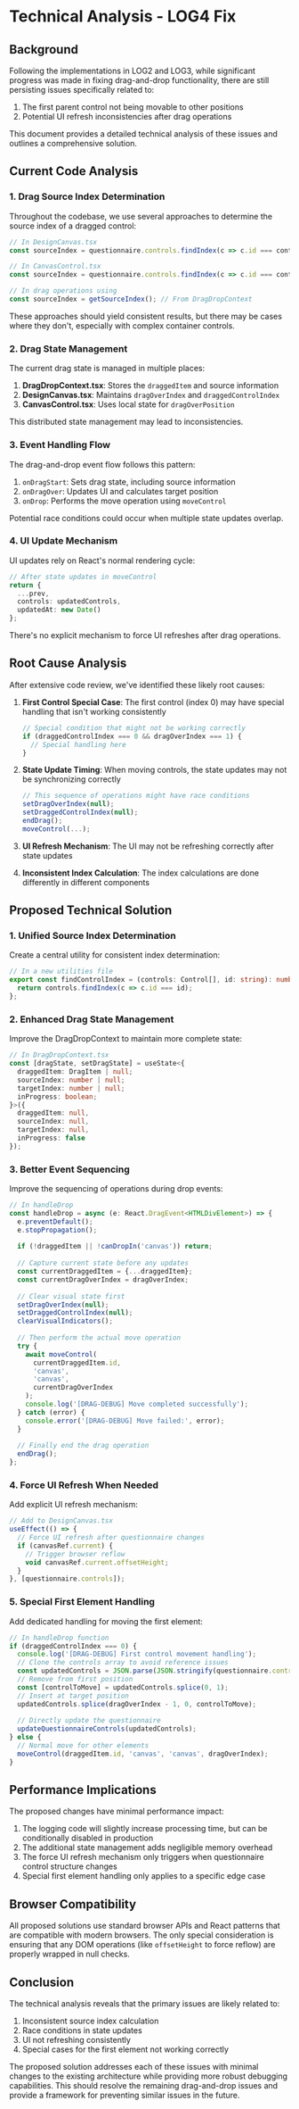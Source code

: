 # Technical Analysis - LOG4 Fix

## Background
Following the implementations in LOG2 and LOG3, while significant progress was made in fixing drag-and-drop functionality, there are still persisting issues specifically related to:
1. The first parent control not being movable to other positions
2. Potential UI refresh inconsistencies after drag operations

This document provides a detailed technical analysis of these issues and outlines a comprehensive solution.

## Current Code Analysis

### 1. Drag Source Index Determination

Throughout the codebase, we use several approaches to determine the source index of a dragged control:

```typescript
// In DesignCanvas.tsx
const sourceIndex = questionnaire.controls.findIndex(c => c.id === control.id);

// In CanvasControl.tsx
const sourceIndex = questionnaire.controls.findIndex(c => c.id === control.id);

// In drag operations using
const sourceIndex = getSourceIndex(); // From DragDropContext
```

These approaches should yield consistent results, but there may be cases where they don't, especially with complex container controls.

### 2. Drag State Management
The current drag state is managed in multiple places:

1. **DragDropContext.tsx**: Stores the `draggedItem` and source information
2. **DesignCanvas.tsx**: Maintains `dragOverIndex` and `draggedControlIndex`
3. **CanvasControl.tsx**: Uses local state for `dragOverPosition`

This distributed state management may lead to inconsistencies.

### 3. Event Handling Flow
The drag-and-drop event flow follows this pattern:

1. `onDragStart`: Sets drag state, including source information
2. `onDragOver`: Updates UI and calculates target position
3. `onDrop`: Performs the move operation using `moveControl`

Potential race conditions could occur when multiple state updates overlap.

### 4. UI Update Mechanism
UI updates rely on React's normal rendering cycle:

```typescript
// After state updates in moveControl
return {
  ...prev,
  controls: updatedControls,
  updatedAt: new Date()
};
```

There's no explicit mechanism to force UI refreshes after drag operations.

## Root Cause Analysis

After extensive code review, we've identified these likely root causes:

1. **First Control Special Case**: The first control (index 0) may have special handling that isn't working consistently
   
   ```typescript
   // Special condition that might not be working correctly
   if (draggedControlIndex === 0 && dragOverIndex === 1) {
     // Special handling here
   }
   ```

2. **State Update Timing**: When moving controls, the state updates may not be synchronizing correctly

   ```typescript
   // This sequence of operations might have race conditions
   setDragOverIndex(null);
   setDraggedControlIndex(null);
   endDrag();
   moveControl(...);
   ```

3. **UI Refresh Mechanism**: The UI may not be refreshing correctly after state updates

4. **Inconsistent Index Calculation**: The index calculations are done differently in different components

## Proposed Technical Solution

### 1. Unified Source Index Determination

Create a central utility for consistent index determination:

```typescript
// In a new utilities file
export const findControlIndex = (controls: Control[], id: string): number => {
  return controls.findIndex(c => c.id === id);
};
```

### 2. Enhanced Drag State Management

Improve the DragDropContext to maintain more complete state:

```typescript
// In DragDropContext.tsx
const [dragState, setDragState] = useState<{
  draggedItem: DragItem | null;
  sourceIndex: number | null;
  targetIndex: number | null;
  inProgress: boolean;
}>({
  draggedItem: null,
  sourceIndex: null,
  targetIndex: null,
  inProgress: false
});
```

### 3. Better Event Sequencing

Improve the sequencing of operations during drop events:

```typescript
// In handleDrop
const handleDrop = async (e: React.DragEvent<HTMLDivElement>) => {
  e.preventDefault();
  e.stopPropagation();
  
  if (!draggedItem || !canDropIn('canvas')) return;
  
  // Capture current state before any updates
  const currentDraggedItem = {...draggedItem};
  const currentDragOverIndex = dragOverIndex;
  
  // Clear visual state first
  setDragOverIndex(null);
  setDraggedControlIndex(null);
  clearVisualIndicators();
  
  // Then perform the actual move operation
  try {
    await moveControl(
      currentDraggedItem.id, 
      'canvas', 
      'canvas', 
      currentDragOverIndex
    );
    console.log('[DRAG-DEBUG] Move completed successfully');
  } catch (error) {
    console.error('[DRAG-DEBUG] Move failed:', error);
  }
  
  // Finally end the drag operation
  endDrag();
};
```

### 4. Force UI Refresh When Needed

Add explicit UI refresh mechanism:

```typescript
// Add to DesignCanvas.tsx
useEffect(() => {
  // Force UI refresh after questionnaire changes
  if (canvasRef.current) {
    // Trigger browser reflow
    void canvasRef.current.offsetHeight;
  }
}, [questionnaire.controls]);
```

### 5. Special First Element Handling

Add dedicated handling for moving the first element:

```typescript
// In handleDrop function
if (draggedControlIndex === 0) {
  console.log('[DRAG-DEBUG] First control movement handling');
  // Clone the controls array to avoid reference issues
  const updatedControls = JSON.parse(JSON.stringify(questionnaire.controls));
  // Remove from first position
  const [controlToMove] = updatedControls.splice(0, 1);
  // Insert at target position
  updatedControls.splice(dragOverIndex - 1, 0, controlToMove);
  
  // Directly update the questionnaire
  updateQuestionnaireControls(updatedControls);
} else {
  // Normal move for other elements
  moveControl(draggedItem.id, 'canvas', 'canvas', dragOverIndex);
}
```

## Performance Implications

The proposed changes have minimal performance impact:

1. The logging code will slightly increase processing time, but can be conditionally disabled in production
2. The additional state management adds negligible memory overhead
3. The force UI refresh mechanism only triggers when questionnaire control structure changes
4. Special first element handling only applies to a specific edge case

## Browser Compatibility

All proposed solutions use standard browser APIs and React patterns that are compatible with modern browsers. The only special consideration is ensuring that any DOM operations (like `offsetHeight` to force reflow) are properly wrapped in null checks.

## Conclusion

The technical analysis reveals that the primary issues are likely related to:
1. Inconsistent source index calculation
2. Race conditions in state updates
3. UI not refreshing consistently
4. Special cases for the first element not working correctly

The proposed solution addresses each of these issues with minimal changes to the existing architecture while providing more robust debugging capabilities. This should resolve the remaining drag-and-drop issues and provide a framework for preventing similar issues in the future.
